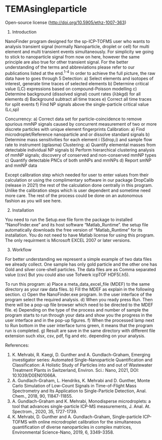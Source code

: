 # TEMAsingleparticle

Open-source license (http://doi.org/10.5905/ethz-1007-363) 

 1.	Introduction
 
NanoFinder program designed for the sp-ICP-TOFMS user who wants to analysis transient signal (normally Nanoparticle, droplet or cell) for multi element and multi transient events simultaneously. For simplicity we going to stick to nanoparticle signal from now on here, however the same principle are also true for other transient signal. For the better understanding of the terms and abbreviations please refer to our publications listed at the end.<sup>1-4</sup>
In order to achieve the full picture, the raw data have to goes through 5 
Detection:
a)	Select elements and isotopes of interest, generate time traces of selected elements
b)	Determine critical value (LC) expressions based on compound-Poisson modelling
c)	Determine background (dissolved signal) count rates (λbkgd) for all elements
d)	Background subtract all time traces
e)	Correct all time traces for split events
f)	Find NP signals above the single-particle critical value (Lc,sp)

Concurrency: 
a)	Correct data set for particle-coincidence to remove spurious mmNP signals caused by concurrent measurement of two or more discrete particles with unique element fingerprints
Calibration:
a)	Find microdroplet/Reference nanoparticle and or dissolve standard signals
b)	Determine mass sensitivities for each element i (Sdrop,i) and sample flow rate to instrument (qplasma)
Clustering:
a)	Quantify elemental masses from detectable individual NP signals 
b)	Perform hierarchical clustering analysis of mmNP signals; discovery of conserved and non-conserved mmNP types
c)	Quantify detectable PNCs of both smNPs and mmNPs
d)	Report smNP and mmNP data

Except calibration step which needed for user to enter values from their calculation or using the complimentary software in our package DropCalib (release in 2021) the rest of the calculation done centrally in this program. Unlike the calibration steps which is user dependent and sometime need more care. The rest of the process could be done on an autonomous fashion as you will see here.

2.	Installation

You need to run the Setup.exe file form the package to installed “NanoFInder.exe” and its host software “Matlab_Runtime”. the setup file automatically downloads the free version of “Matlab_Runtime” for its installation. You do not need to have Matlab license for using this program. The only requirment is Microsoft EXCEL 2007 or later versions.

3.	Workflow

For better understanding we represent a simple example of two data files we already collect. One sample has only gold particle and the other one has Gold and silver core-shell particles. The data files are as Comma separated value (csv) But you could also use Tofwerk icpTOF HDF5(.h5).

To run this program:
a)	Place a meta_data_excel_file (MDEF) to the same directory as your raw data files.
b)	Fill the MDEF as explain in the following section.
c)	Open the NanoFinder.exe program. In the user interface of the program select the required analysis.
d)	When you ready press Run. Then there will be a pop-up file browser which need to be directed to the MDEF file.
e)	Depending on the type of the process and number of sample the program starts to run through your data and show you the progress in the user interface and in the pop-up figures.
f)	When the processed lamp next to Run bottom in the user interface turns green, it means that the program run is completed.
g)	Result are save in the same directory with different file extension such xlsx, csv, pdf, fig and etc. depending on your analysis.

References:

1. K. Mehrabi, R. Kaegi, D. Gunther and A. Gundlach-Graham, Emerging investigator series: Automated Single-Nanoparticle Quantification and Classification: A Holistic Study of Particles into and out of Wastewater Treatment Plants in Switzerland, Environ. Sci.: Nano, 2021, DOI: 10.1039/D0EN01066A.
2. A. Gundlach-Graham, L. Hendriks, K. Mehrabi and D. Gunther, Monte Carlo Simulation of Low-Count Signals in Time-of-Flight Mass Spectrometry and Its Application to Single-Particle Detection, Anal. Chem., 2018, 90, 11847-11855.
3. A. Gundlach-Graham and K. Mehrabi, Monodisperse microdroplets: a tool that advances single-particle ICP-MS measurements, J. Anal. At. Spectrom., 2020, 35, 1727-1739.
4. K. Mehrabi, D. Gunther and A. Gundlach-Graham, Single-particle ICP-TOFMS with online microdroplet calibration for the simultaneous quantification of diverse nanoparticles in complex matrices, Environmental Science-Nano, 2019, 6, 3349-3358.
